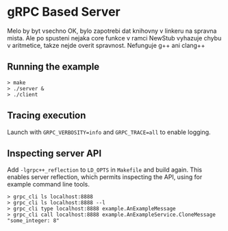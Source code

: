 # gRPC Based Server

Melo by byt vsechno OK, bylo zapotrebi dat knihovny v linkeru na spravna mista. Ale po spusteni nejaka core funkce v ramci NewStub vyhazuje chybu v aritmetice, takze nejde overit spravnost. Nefunguje g++ ani clang++

## Running the example

```
> make
> ./server &
> ./client
```

## Tracing execution

Launch with `GRPC_VERBOSITY=info` and `GRPC_TRACE=all` to enable logging.

## Inspecting server API

Add `-lgrpc++_reflection` to `LD_OPTS` in `Makefile` and build again.
This enables server reflection, which permits inspecting the API,
using for example command line tools.

```
> grpc_cli ls localhost:8888
> grpc_cli ls localhost:8888 --l
> grpc_cli type localhost:8888 example.AnExampleMessage
> grpc_cli call localhost:8888 example.AnExampleService.CloneMessage "some_integer: 8"
```
